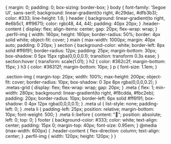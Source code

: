  {
  margin: 0;
  padding: 0;
  box-sizing: border-box;
}
body {
  font-family: 'Segoe UI', sans-serif;
  background: linear-gradient(to right, #c29dac, #dfb3b3);
  color: #333;
  line-height: 1.6;
}
header {
  background: linear-gradient(to right, #e6b5c1, #ff9671);
  color: rgb(48, 44, 44);
  padding: 40px 20px;
}
.header-content {
  display: flex;
  align-items: center;
  gap: 20px;
  flex-wrap: wrap;
}
.perfil-img {
  width: 160px;
  height: 160px;
  border-radius: 50%;
  border: 4px solid white;
  object-fit: cover;
}
main {
  max-width: 1000px;
  margin: 40px auto;
  padding: 0 20px;
}
section {
  background-color: white;
  border-left: 8px solid #ff6f91;
  border-radius: 12px;
  padding: 25px;
  margin-bottom: 30px;
  box-shadow: 0 5px 15px rgba(0,0,0,0.1);
  transition: transform 0.3s ease;
}
section:hover {
  transform: scale(1.01);
}
h2 {
  color: #362c2f;
  margin-bottom: 15px;
}
h3 {
  color: #36312f;
  margin-bottom: 10px;
}
p {
  font-size: 1.1em;
}

.section-img {
  margin-top: 20px;
  width: 100%;
  max-height: 200px;
  object-fit: cover;
  border-radius: 10px;
  box-shadow: 0 3px 8px rgba(0,0,0,0.2);
}
.metas-grid {
  display: flex;
  flex-wrap: wrap;
  gap: 20px;
}
.meta {
  flex: 1;
  min-width: 280px;
  background: linear-gradient(to right, #f8cdda, #fbc2eb);
  padding: 20px;
  border-radius: 10px;
  border-left: 6px solid #ff6f91;
  box-shadow: 0 4px 12px rgba(0,0,0,0.1);
}
.meta ul {
  list-style: none;
  padding-left: 0;
}
.meta li {
  padding-left: 25px;
  position: relative;
  margin-bottom: 10px;
  font-weight: 500;
}
.meta li::before {
  content: "🌟";
  position: absolute;
  left: 0;
  top: 0;
}
footer {
  background-color: #333;
  color: white;
  text-align: center;
  padding: 15px 0;
  margin-top: 40px;
  font-size: 0.95em;
}
@media (max-width: 600px) {
  .header-content {
    flex-direction: column;
    text-align: center;
  }
  .perfil-img {
    width: 120px;
    height: 120px;
  }
}
